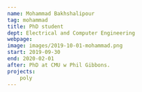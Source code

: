 ```yaml
---
name: Mohammad Bakhshalipour
tag: mohammad
title: PhD student
dept: Electrical and Computer Engineering
webpage: 
image: images/2019-10-01-mohammad.png
start: 2019-09-30
end: 2020-02-01
after: PhD at CMU w Phil Gibbons.
projects:
    poly
---
```

